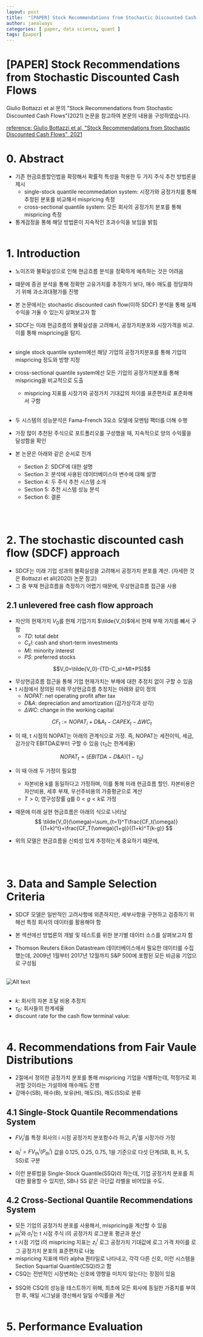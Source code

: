 ```yaml
---
layout: post
title:  "[PAPER] Stock Recommendations from Stochastic Discounted Cash Flows"
author: jaealways
categories: [ paper, data science, quant ]
tags: [paper]
---
```



# [PAPER] Stock Recommendations from Stochastic Discounted Cash Flows

Giulio Bottazzi et al 분의 "Stock Recommendations from Stochastic Discounted Cash Flows"(2021) 논문을 참고하여 본문의 내용을 구성하였습니다.

[reference: Giulio Bottazzi et al, "Stock Recommendations from Stochastic Discounted Cash Flows", 2021](https://deliverypdf.ssrn.com/delivery.php?ID=677119021086099003107004113112120088127008049065074002106109012027029105077120086073029003016045000030051090126087017114113080057042094035072064001004122066086122031089032086024031106116075084082002093085093098090116124028013090083084122064102106106013&EXT=pdf&INDEX=TRUE)


# 0. Abstract

- 기존 현금흐름할인법을 확장해서 확률적 특성을 적용한 두 가지 주식 추천 방법론을 제시
    - single-stock quantile recommedation system: 시장가와 공정가치를 통해 추정된 분포를 비교해서 mispricing 측정
    - cross-sectional quantile system: 모든 회사의 공정가치 분포를 통해 mispricing 측정
- 통계검정을 통해 해당 방법론이 지속적인 초과수익을 보임을 밝힘
<br><br>
# 1. Introduction

- 노이즈와 불확실성으로 인해 현금흐름 분석을 정확하게 예측하는 것은 어려움
- 떄문에 증권 분석을 통해 정확한 고유가치를 추정하기 보다, 매수 매도를 정당화하기 위해 과소과대평가를 진행
- 본 논문에서는 stochastic discounted cash flow(이하 SDCF) 분석을 통해 실제 수익을 거둘 수 있는지 살펴보고자 함
- SDCF는 미래 현금흐름의 불확실성을 고려해서, 공정가치분포와 시장가격을 비교. 이를 통해 mispricing을 탐지.<br><br>


- single stock quantile system에선 해당 기업의 공정가치분포를 통해 기업의 mispricing 정도와 방향 지정
- cross-sectional quantile system에선 모든 기업의 공정가치분포를 통해 mispricing을 비교적으로 도출
    - mispricing 지표를 시장가와 공정가치 기대값의 차이를 표준편차로 표준화해서 구함
<br><br>
- 두 시스템의 성능분석은 Fama-French 3요소 모델에 모멘텀 팩터를 더해 수행
- 가장 많이 추천된 주식으로 포트폴리오를 구성했을 때, 지속적으로 양의 수익률을 달성함을 확인

- 본 논문은 아래와 같은 순서로 전개
    - Section 2: SDCF에 대한 설명
    - Section 3: 분석에 사용된 데이터베이스아 변수에 대해 설명
    - Section 4: 두 주식 추천 시스템 소개
    - Section 5: 추천 시스템 성능 분석
    - Section 6: 결론

<br><br>
# 2. The stochastic discounted cash flow (SDCF) approach

- SDCF는 미래 기업 성과의 불확실성을 고려해서 공정가치 분포를 계산. (자세한 것은 Bottazzi et all(2020) 논문 참고)
- 그 중 부채 현금흐름을 측정하기 어렵기 때문에, 무상현금흐름 접근을 사용

## 2.1 unlevered free cash flow approach

- 자산의 현재가치 $V_0$를 현재 기업가치 $\tilde{V_0}$에서 현재 부채 가치를 뺴서 구함
    - $TD$: total debt
    - $C_sI$: cash and short-term investments
    - $MI$: minority interest
    - $PS$: preferred stocks

$$V_0=\tilde{V_0}-(TD-C_sI+MI+PS)$$

- 무상현금흐름 접근을 통해 기업 현재가치는 부채에 대한 추정치 없이 구할 수 있음
- t 시점에서 정의된 미래 무상현금흐름 추정치는 아래와 같이 정의
    - $NOPAT$: net operating profit after tax
    - $D\&A$: depreciation and amortization (감가상각과 상각)
    - $\Delta WC$: change in the working capital

$${CF}_t:={NOPAT}_i+D\&A_t-{CAPEX}_t-\Delta WC_t$$

- 이 때, t 시점의 NOPAT는 아래의 관계식으로 가정. 즉, NOPAT는 세전이익, 세금, 감가상각 EBITDA로부터 구할 수 있음 ($\tau_0$는 한계세율)

$${NOPAT}_t=(EBITDA-D\&A)(1-\tau_0)$$

- 이 때 아래 두 가정이 필요함
    - 자본비용 k를 동일하다고 가정하며, 이를 통해 미래 현금흐름 할인. 자본비용은 자산비용, 세후 부채, 우선주비용의 가중평균으로 계산
    - $T>0$, 영구성장률 g를 $0<g<k$로 가정
- 때문에 미래 실현 현금흐름은 아래의 식으로 나타남
$$ \tilde{V_0}(\omega)=\sum_{t=1}^T\frac{CF_t(\omega)}{(1+k)^t}+\frac{CF_T(\omega)(1+g)}{(1+k)^T(k-g)} $$

- 위의 모델은 현금흐름을 신뢰성 있게 추정하는게 중요하기 떄문에, 

<br><br>
# 3. Data and Sample Selection Criteria

- SDCF 모델은 일반적인 고려사항에 외존하지만, 세부사항을 구현하고 검증하기 위해선 특정 회사의 데이터를 활용해야 함
- 본 섹션에선 방법론의 개발 및 테스트를 위한 분기별 데이터 소스를 살펴보고자 함

- Thomson Reuters Eikon Datastream 데이터베이스에서 필요한 데이터를 수집했는데, 2009년 1월부터 2017년 12월까지 S&P 500에 포함된 모든 비금융 기업으로 구성됨
<br><br>

![Alt text](posts/Image/2023-09-19-Stock-Recommendations-from-Stochastic-Discounted-Cash-Flows/image.png)
<br><br>

- $k$: 회사의 자본 조달 비용 추정치
- $\tau_0$: 회사들의 한계세율
- discount rate for the cash flow terminal value: 
<br><br>

# 4. Recommendations from Fair Vaule Distributions

- 2절에서 정의한 공정가치 분포를 통해 mispricing 기업을 식별하는데, 적정가로 회귀할 것이라는 가설하에 매수매도 진행
- 강매수(SB), 매수(B), 보유(H), 매도(S), 매도(SS)로 분류

## 4.1 Single-Stock Quantile Recommendations System

- $FV_t^i$를 특정 회사의 i 시점 공정가치 분포함수라 하고, $P_t^i$를 시장가라 가정
- $q_t^i=FV_{th}^i(P_{th}^i)$ 값을 0.125, 0.25, 0.75, 1을 기준으로 다섯 단계(SB, B, H, S, SS)로 구분

- 이런 분류법을 Single-Stock Quantile(SSQ)라 하는데, 기업 공정가치 분포를 최대한 활용할 수 있지만, SB나 SS 같은 극단값 라벨을 비어있을 수도.

## 4.2 Cross-Sectional Quantile Recommendations System

- 모든 기업의 공정가치 분포를 사용해서, mispricing을 계산할 수 있음
- $\mu_t^i$와 $\sigma_t^i$는 t 시점 주식 i의 공정가치 로그분포 평균과 분산
- t 시점 기업 i의 mispricing 지표는 $z_t^i$ 로그 공정가치 기대값에 로그 가격 차이를 로그 공정가치 분포의 표준편차로 나눔
- mispricing 지표에 따라 alpha 퀀타일로 나타내고, 각각 다른 신호, 이런 시스템을 Section Squartial Quantile(CSQ)라고 함
- CSQ는 전반적인 시장변화는 신호에 영향을 미치지 않는다는 장점이 있음
<br><br>
- SSQ와 CSQ의 성능을 테스트하기 위해, 최초에 모든 회사에 동일한 가중치를 부여한 후, 매일 시그널을 갱신해서 일일 수익률을 계산
<br><br>

# 5. Performance Evaluation

